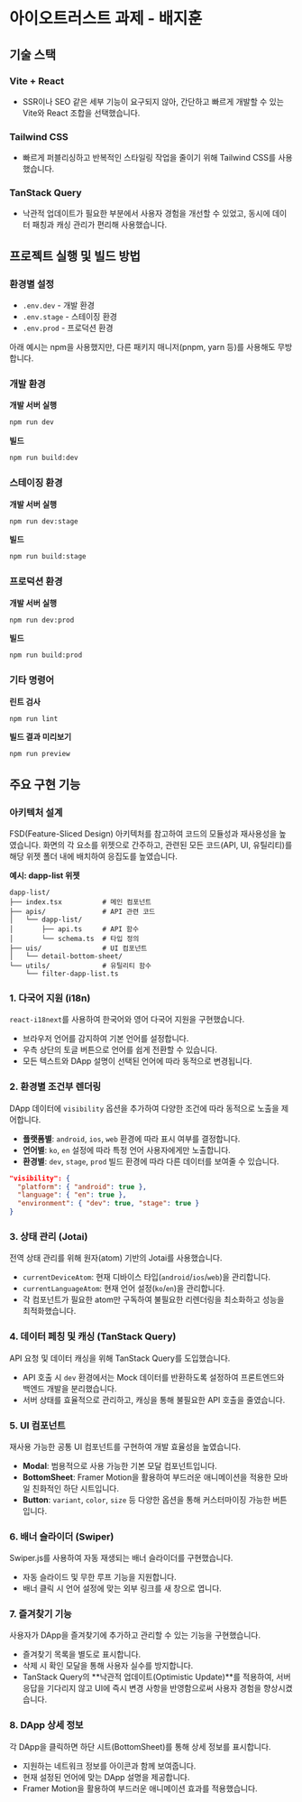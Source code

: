 # 아이오트러스트 과제 - 배지훈

## 기술 스택

### Vite + React
- SSR이나 SEO 같은 세부 기능이 요구되지 않아, 간단하고 빠르게 개발할 수 있는 Vite와 React 조합을 선택했습니다.

### Tailwind CSS
- 빠르게 퍼블리싱하고 반복적인 스타일링 작업을 줄이기 위해 Tailwind CSS를 사용했습니다.

### TanStack Query
- 낙관적 업데이트가 필요한 부분에서 사용자 경험을 개선할 수 있었고, 동시에 데이터 패칭과 캐싱 관리가 편리해 사용했습니다.

## 프로젝트 실행 및 빌드 방법

### 환경별 설정

- `.env.dev` - 개발 환경
- `.env.stage` - 스테이징 환경
- `.env.prod` - 프로덕션 환경

아래 예시는 npm을 사용했지만, 다른 패키지 매니저(pnpm, yarn 등)를 사용해도 무방합니다.

### 개발 환경

**개발 서버 실행**
```bash
npm run dev
```

**빌드**
```bash
npm run build:dev
```

### 스테이징 환경

**개발 서버 실행**
```bash
npm run dev:stage
```

**빌드**
```bash
npm run build:stage
```

### 프로덕션 환경

**개발 서버 실행**
```bash
npm run dev:prod
```

**빌드**
```bash
npm run build:prod
```

### 기타 명령어

**린트 검사**
```bash
npm run lint
```

**빌드 결과 미리보기**
```bash
npm run preview
```

## 주요 구현 기능

### 아키텍처 설계

FSD(Feature-Sliced Design) 아키텍처를 참고하여 코드의 모듈성과 재사용성을 높였습니다. 화면의 각 요소를 위젯으로 간주하고, 관련된 모든 코드(API, UI, 유틸리티)를 해당 위젯 폴더 내에 배치하여 응집도를 높였습니다.

**예시: dapp-list 위젯**
```
dapp-list/
├── index.tsx          # 메인 컴포넌트
├── apis/              # API 관련 코드
│   └── dapp-list/
│       ├── api.ts     # API 함수
│       └── schema.ts  # 타입 정의
├── uis/               # UI 컴포넌트
│   └── detail-bottom-sheet/
└── utils/             # 유틸리티 함수
    └── filter-dapp-list.ts
```

### 1. 다국어 지원 (i18n)

`react-i18next`를 사용하여 한국어와 영어 다국어 지원을 구현했습니다.

- 브라우저 언어를 감지하여 기본 언어를 설정합니다.
- 우측 상단의 토글 버튼으로 언어를 쉽게 전환할 수 있습니다.
- 모든 텍스트와 DApp 설명이 선택된 언어에 따라 동적으로 변경됩니다.

### 2. 환경별 조건부 렌더링

DApp 데이터에 `visibility` 옵션을 추가하여 다양한 조건에 따라 동적으로 노출을 제어합니다.

- **플랫폼별**: `android`, `ios`, `web` 환경에 따라 표시 여부를 결정합니다.
- **언어별**: `ko`, `en` 설정에 따라 특정 언어 사용자에게만 노출합니다.
- **환경별**: `dev`, `stage`, `prod` 빌드 환경에 따라 다른 데이터를 보여줄 수 있습니다.

```json
"visibility": {
  "platform": { "android": true },
  "language": { "en": true },
  "environment": { "dev": true, "stage": true }
}
```

### 3. 상태 관리 (Jotai)

전역 상태 관리를 위해 원자(atom) 기반의 Jotai를 사용했습니다.

- `currentDeviceAtom`: 현재 디바이스 타입(`android`/`ios`/`web`)을 관리합니다.
- `currentLanguageAtom`: 현재 언어 설정(`ko`/`en`)을 관리합니다.
- 각 컴포넌트가 필요한 atom만 구독하여 불필요한 리렌더링을 최소화하고 성능을 최적화했습니다.

### 4. 데이터 페칭 및 캐싱 (TanStack Query)

API 요청 및 데이터 캐싱을 위해 TanStack Query를 도입했습니다.

- API 호출 시 `dev` 환경에서는 Mock 데이터를 반환하도록 설정하여 프론트엔드와 백엔드 개발을 분리했습니다.
- 서버 상태를 효율적으로 관리하고, 캐싱을 통해 불필요한 API 호출을 줄였습니다.

### 5. UI 컴포넌트

재사용 가능한 공통 UI 컴포넌트를 구현하여 개발 효율성을 높였습니다.

- **Modal**: 범용적으로 사용 가능한 기본 모달 컴포넌트입니다.
- **BottomSheet**: Framer Motion을 활용하여 부드러운 애니메이션을 적용한 모바일 친화적인 하단 시트입니다.
- **Button**: `variant`, `color`, `size` 등 다양한 옵션을 통해 커스터마이징 가능한 버튼입니다.

### 6. 배너 슬라이더 (Swiper)

Swiper.js를 사용하여 자동 재생되는 배너 슬라이더를 구현했습니다.

- 자동 슬라이드 및 무한 루프 기능을 지원합니다.
- 배너 클릭 시 언어 설정에 맞는 외부 링크를 새 창으로 엽니다.

### 7. 즐겨찾기 기능

사용자가 DApp을 즐겨찾기에 추가하고 관리할 수 있는 기능을 구현했습니다.

- 즐겨찾기 목록을 별도로 표시합니다.
- 삭제 시 확인 모달을 통해 사용자 실수를 방지합니다.
- TanStack Query의 **낙관적 업데이트(Optimistic Update)**를 적용하여, 서버 응답을 기다리지 않고 UI에 즉시 변경 사항을 반영함으로써 사용자 경험을 향상시켰습니다.

### 8. DApp 상세 정보

각 DApp을 클릭하면 하단 시트(BottomSheet)를 통해 상세 정보를 표시합니다.

- 지원하는 네트워크 정보를 아이콘과 함께 보여줍니다.
- 현재 설정된 언어에 맞는 DApp 설명을 제공합니다.
- Framer Motion을 활용하여 부드러운 애니메이션 효과를 적용했습니다.
